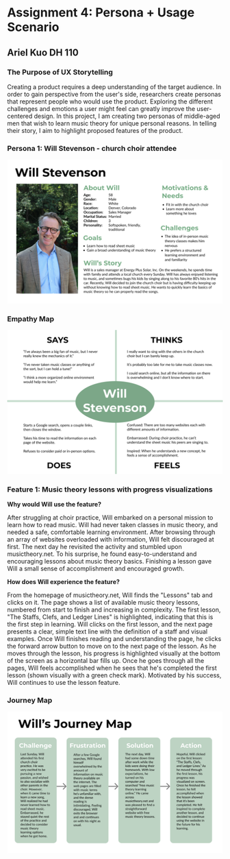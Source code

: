 # Assignment 4: Persona + Usage Scenario

## Ariel Kuo DH 110

### The Purpose of UX Storytelling

Creating a product requires a deep understanding of the target audience. In order to gain perspective from the user's side, researchers create personas that represent people who would use the product. Exploring the different challenges and emotions a user might feel can greatly improve the user-centered design. In this project, I am creating two personas of middle-aged men that wish to learn music theory for unique personal reasons. In telling their story, I aim to highlight proposed features of the product.

### Persona 1: Will Stevenson - church choir attendee

![homepage](will.png) 


### Empathy Map

![homepage](empathy-will.png)


### Feature 1: Music theory lessons with progress visualizations

**Why would Will use the feature?**

After struggling at choir practice, Will embarked on a personal mission to learn how to read music. Will had never taken classes in music theory, and needed a safe, comfortable learning environment. After browsing through an array of websites overloaded with information, Will felt discouraged at first. The next day he revisited the activity and stumbled upon musictheory.net. To his surprise, he found easy-to-understand and encouraging lessons about music theory basics. Finishing a lesson gave Will a small sense of accomplishment and encouraged growth.

**How does Will experience the feature?**

From the homepage of musictheory.net, Will finds the "Lessons" tab and clicks on it. The page shows a list of available music theory lessons, numbered from start to finish and increasing in complexity. The first lesson, "The Staffs, Clefs, and Ledger Lines" is highlighted, indicating that this is the first step in learning. Will clicks on the first lesson, and the next page presents a clear, simple text line with the definition of a staff and visual examples. Once Will finishes reading and understanding the page, he clicks the forward arrow button to move on to the next page of the lesson. As he moves through the lesson, his progress is highlighted visually at the bottom of the screen as a horizontal bar fills up. Once he goes through all the pages, Will feels accomplished when he sees that he's completed the first lesson (shown visually with a green check mark). Motivated by his success, Will continues to use the lesson feature.

### Journey Map

![homepage](journey-will.png)
